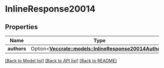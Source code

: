 # InlineResponse20014

## Properties

Name | Type | Description | Notes
------------ | ------------- | ------------- | -------------
**authors** | Option<[**Vec<crate::models::InlineResponse20014Authors>**](inline_response_200_14_authors.md)> |  | [optional]

[[Back to Model list]](../README.md#documentation-for-models) [[Back to API list]](../README.md#documentation-for-api-endpoints) [[Back to README]](../README.md)


